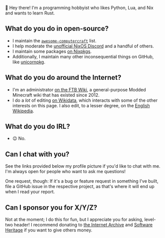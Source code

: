 :wave: Hey there! I'm a programming hobbyist who likes Python, Lua, and Nix and wants to learn Rust.

## What do you do in open-source?

- I maintain the [`awesome-computercraft`](https://github.com/tomodachi94/awesome-computercraft) list.
- I help moderate the [unofficial NixOS Discord](https://discord.com/invite/RbvHtGa) and a handful of others.
- I maintain some packages [on Nixpkgs](https://repology.org/maintainer/tomodachi94+nixpkgs%40protonmail.com).
- Additionally, I maintain many other inconsequential things on GitHub, like [unicornpkg](https://unicornpkg.madefor.cc).

## What do you do around the Internet?

- I'm an administrator [on the FTB Wiki](https://ftb.fandom.com), a general-purpose Modded Minecraft wiki that has existed since 2012.
- I do a *lot* of editing [on Wikidata](https://wikidata.org/wiki/User:Tomodachi94), which interacts with some of the other interests on this page. I also edit, to a lesser degree, on the [English Wikipedia](https://en.wikipedia.org/wiki/User:Tomodachi94).

## What do you do IRL?

- :wink: No.

## Can I chat with you?

See the links provided below my profile picture if you'd like to chat with me. I'm always open for people who want to ask me questions!

One request, though: If it's a bug or feature request in something I've built, file a GitHub issue in the respective project, as that's where it will end up when I read your report.

## Can I sponsor you for X/Y/Z?

Not at the moment; I do this for fun, but I appreciate you for asking, level-two header! I recommend donating to [the Internet Archive](https://archive.org) and [Software Heritage](https://www.softwareheritage.org) if you want to give others money.

<!--
**Tomodachi94/Tomodachi94** is a ✨ _special_ ✨ repository because its `README.md` (this file) appears on your GitHub profile.
-->

